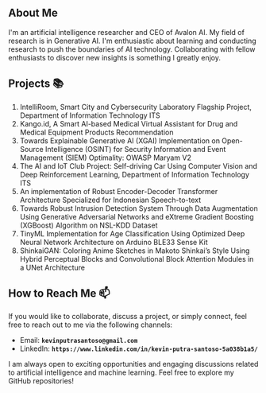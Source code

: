 ## About Me 
I'm an artificial intelligence researcher and CEO of Avalon AI. My field of research is in Generative AI. I'm enthusiastic about learning and conducting research to push the boundaries of AI technology. Collaborating with fellow enthusiasts to discover new insights is something I greatly enjoy.

## Projects 📚
1. IntelliRoom, Smart City and Cybersecurity Laboratory Flagship Project, Department of Information Technology ITS
2. Kango.id, A Smart AI-based Medical Virtual Assistant for Drug and Medical Equipment Products Recommendation
3. Towards Explainable Generative AI (XGAI) Implementation on Open-Source Intelligence (OSINT) for Security Information and Event Management (SIEM) Optimality: OWASP Maryam V2
4. The AI and IoT Club Project: Self-driving Car Using Computer Vision and Deep Reinforcement Learning, Department of Information Technology ITS
5. An implementation of Robust Encoder-Decoder Transformer Architecture Specialized for Indonesian Speech-to-text
6. Towards Robust Intrusion Detection System Through Data Augmentation Using Generative Adversarial Networks and eXtreme Gradient Boosting (XGBoost) Algorithm on NSL-KDD Dataset
7. TinyML Implementation for Age Classification Using Optimized Deep Neural Network Architecture on Arduino BLE33 Sense Kit
8. ShinkaiGAN: Coloring Anime Sketches in Makoto Shinkai’s Style Using Hybrid Perceptual Blocks and Convolutional Block Attention Modules in a UNet Architecture

## How to Reach Me 📫
If you would like to collaborate, discuss a project, or simply connect, feel free to reach out to me via the following channels:

* Email: **`kevinputrasantoso@gmail.com`**
* LinkedIn: **`https://www.linkedin.com/in/kevin-putra-santoso-5a038b1a5/`**
  
I am always open to exciting opportunities and engaging discussions related to artificial intelligence and machine learning. Feel free to explore my GitHub repositories!
